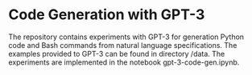 # Code Generation with GPT-3

The repository contains experiments with GPT-3 for generation Python code and Bash commands from natural language specifications. The examples provided to GPT-3 can be found in directory /data. The experiments are implemented in the notebook gpt-3-code-gen.ipynb.
